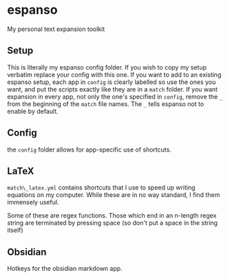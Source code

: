 # espanso
My personal text expansion toolkit

## Setup

This is literally my espanso config folder. If you wish to copy my setup verbatim replace your config with this one. If you want to add to an existing espanso setup, each app in `config` is clearly labelled so use the ones you want, and put the scripts exactly like they are in a `match` folder. If you want expansion in every app, not only the one's specified in `config`, remove the `_` from the beginning of the `match` file names. The `_` tells espanso not to enable by default.

## Config

the `config` folder allows for app-specific use of shortcuts. 

## LaTeX

`match\_latex.yml` contains shortcuts that I use to speed up writing equations on my computer. While these are in no way standard, I find them immensely useful.

Some of these are regex functions. Those which end in an n-length regex string are terminated by pressing space (so don't put a space in the string itself)

## Obsidian

Hotkeys for the obsidian markdown app.